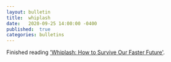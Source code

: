 ```yaml
---
layout:	bulletin
title:	whiplash
date:	2020-09-25 14:00:00 -0400
published:	true
categories: bulletins
---
```

Finished reading ['Whiplash: How to Survive Our Faster Future'](https://www.goodreads.com/book/show/28450775-whiplash).
